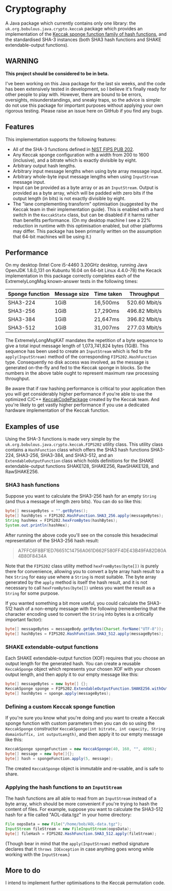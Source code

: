 # Cryptography

A Java package which currently contains only one library: the `uk.org.bobulous.java.crypto.keccak` package which provides an implementation of the [Keccak sponge function family of hash functions](http://keccak.noekeon.org/index.html), and the standardised SHA-3 instances (both SHA3 hash functions and SHAKE extendable-output functions).

## WARNING

**This project should be considered to be in beta.**

I've been working on this Java package for the last six weeks, and the code has been extensively tested in development, so I believe it's finally ready for other people to play with. However, there are bound to be errors, oversights, misunderstandings, and sneaky traps, so the advice is simple: do not use this package for important purposes without applying your own rigorous testing. Please raise an issue here on GitHub if you find any bugs.

## Features

This implementation supports the following features:

* All of the SHA-3 functions defined in [NIST FIPS PUB 202](http://nvlpubs.nist.gov/nistpubs/FIPS/NIST.FIPS.202.pdf).
* Any Keccak sponge configuration with a width from 200 to 1600 (inclusive), and a bitrate which is exactly divisible by eight.
* Arbitrary output hash lengths.
* Arbitrary input message lengths when using byte array message input.
* Arbitrary whole-byte input message lengths when using `InputStream` message input.
* Input can be provided as a byte array or as an `InputStream`. Output is provided as a byte array, which will be padded with zero bits if the output length (in bits) is not exactly divisible by eight.
* The "lane complementing transform" optimisation (suggested by the Keccak team in their implementation guide). This is enabled with a hard switch in the `KeccakState` class, but can be disabled if it harms rather than benefits performance. (On my desktop machine I see a 22% reduction in runtime with this optimisation enabled, but other platforms may differ. This package has been primarily written on the assumption that 64-bit machines will be using it.)

## Performance

On my desktop (Intel Core i5-4460 3.20GHz desktop, running Java OpenJDK 1.8.0_131 on Kubuntu 16.04 on 64-bit Linux 4.4.0-78) the Kecack implementation in this package correctly completes each of the ExtremelyLongMsg known-answer tests in the following times:

Sponge function|Message size|Time taken|Throughput
-|-|-|-
SHA3-224|1GiB|16,500ms|520.60 Mbit/s
SHA3-256|1GiB|17,290ms|496.82 Mbit/s
SHA3-384|1GiB|21,647ms|396.82 Mbit/s
SHA3-512|1GiB|31,007ms|277.03 Mbit/s

The ExtremelyLongMsgKAT mandates the repetition of a byte sequence to give a total input message length of 1,073,741,824 bytes (1GiB). This sequence has been used to create an `InputStream` which is fed to the `apply(InputStream)` method of the corresponding `FIPS202.HashFunction` type. Consequently no disk access was involved, as the message is generated on-the-fly and fed to the Keccak sponge in blocks. So the numbers in the above table ought to represent maximum raw processing throughput.

Be aware that if raw hashing performance is critical to your application then you will get considerably higher performance if you're able to use the optimized C/C++ [KeccakCodePackage](https://github.com/gvanas/KeccakCodePackage) created by the Keccak team. And you're likely to get vastly higher performance if you use a dedicated hardware implementation of the Keccak function.

## Examples of use

Using the SHA-3 functions is made very simple by the `uk.org.bobulous.java.crypto.keccak.FIPS202` utility class. This utility class contains a `HashFunction` class which offers the SHA3 hash functions SHA3-224, SHA3-256, SHA3-384, and SHA3-512, and an `ExtendableOutputFunction` class which holds definitions for the SHAKE extendable-output functions SHAKE128, SHAKE256, RawSHAKE128, and RawSHAKE256.

### SHA3 hash functions

Suppose you want to calculate the SHA3-256 hash for an empty `String` (and thus a message of length zero bits). You can do so like this:

```java
byte[] messageBytes = "".getBytes();
byte[] hashBytes = FIPS202.HashFunction.SHA3_256.apply(messageBytes);
String hashHex = FIPS202.hexFromBytes(hashBytes);
System.out.println(hashHex);
```

After running the above code you'll see on the console this hexadecimal representation of the SHA3-256 hash result:

> A7FFC6F8BF1ED76651C14756A061D662F580FF4DE43B49FA82D80A4B80F8434A

Note that the `FIPS202` class utility method `hexFromBytes(byte[])` is purely there for convenience, allowing you to convert a byte array hash result to a hex `String` for easy use where a `String` is most suitable. The byte array generated by the `apply` method is itself the hash result, and it is not necessary to call `hexFromBytes(byte[])` unless you want the result as a `String` for some purpose.

If you wanted something a bit more useful, you could calculate the SHA3-512 hash of a non-empty message with the following (remembering that the character encoding used to convert the `String` into bytes is a critically important factor):

```java
byte[] messageBytes = messageBody.getBytes(Charset.forName("UTF-8"));
byte[] hashBytes = FIPS202.HashFunction.SHA3_512.apply(messageBytes);
```

### SHAKE extendable-output functions

Each SHAKE extendable-output function (XOF) requires that you choose an output length for the generated hash. You can create a reusable `KeccakSponge` object which represents your chosen XOF with your chosen output length, and then apply it to our empty message like this:

```java
byte[] messageBytes = new byte[] {};
KeccakSponge sponge = FIPS202.ExtendableOutputFunction.SHAKE256.withOutputLength(4096);
byte[] hashBytes = sponge.apply(messageBytes);
```

### Defining a custom Keccak sponge function

If you're sure you know what you're doing and you want to create a Keccak sponge function with custom parameters then you can do so using the `KeccakSponge` constructor `KeccakSponge(int bitrate, int capacity, String domainSuffix, int outputLength)`, and then apply it to our empty message like this:

```java
KeccakSponge spongeFunction = new KeccakSponge(40, 160, "", 4096);
byte[] message = new byte[]{};
byte[] hash = spongeFunction.apply(5, message);
```

The created `KeccakSponge` object is immutable and re-usable, and is safe to share.

### Applying the hash functions to an `InputStream`

The hash functions are all able to read from an `InputStream` instead of a byte array, which should be more convenient if you're trying to hash the content of files. For example, suppose you want to calculate the SHA3-512 hash for a file called "AOL-data.tgz" in your home directory:

```java
File oopsData = new File("/home/bob/AOL-data.tgz");
InputStream fileStream = new FileInputStream(oopsData);
byte[] fileHash = FIPS202.HashFunction.SHA3_512.apply(fileStream);
```

(Though bear in mind that the `apply(InputStream)` method signature declares that it `throws IOException` in case anything goes wrong while working with the `InputStream`.)

## More to do

I intend to implement further optimisations to the Keccak permutation code.
